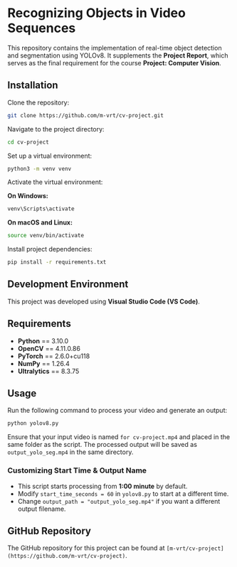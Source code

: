 # Recognizing Objects in Video Sequences  

This repository contains the implementation of real-time object detection and segmentation using YOLOv8. It supplements the **Project Report**, which serves as the final requirement for the course **Project: Computer Vision**.

## Installation  

Clone the repository:  
```bash
git clone https://github.com/m-vrt/cv-project.git
```

Navigate to the project directory:  
```bash
cd cv-project
```

Set up a virtual environment:  
```bash
python3 -m venv venv
```

Activate the virtual environment:  

**On Windows:**  
```bash
venv\Scripts\activate
```

**On macOS and Linux:**  
```bash
source venv/bin/activate
```

Install project dependencies:  
```bash
pip install -r requirements.txt
```

## Development Environment  

This project was developed using **Visual Studio Code (VS Code)**.

## Requirements  

- **Python** == 3.10.0  
- **OpenCV** == 4.11.0.86  
- **PyTorch** == 2.6.0+cu118  
- **NumPy** == 1.26.4  
- **Ultralytics** == 8.3.75  

## Usage  

Run the following command to process your video and generate an output:
```bash
python yolov8.py
```
Ensure that your input video is named `for cv-project.mp4` and placed in the same folder as the script. The processed output will be saved as `output_yolo_seg.mp4` in the same directory.

### Customizing Start Time & Output Name
- This script starts processing from **1:00 minute** by default.  
- Modify `start_time_seconds = 60` in `yolov8.py` to start at a different time.
- Change `output_path = "output_yolo_seg.mp4"` if you want a different output filename.

## GitHub Repository  

The GitHub repository for this project can be found at `[m-vrt/cv-project](https://github.com/m-vrt/cv-project)`.
